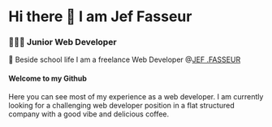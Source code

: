 # Hi there 👋 I am Jef Fasseur


### 👨🏻‍💻 Junior Web Developer 
📸 Beside school life I am a freelance Web Developer @[JEF .FASSEUR](https://jeffasseur.be)

#### Welcome to my Github
Here you can see most of my experience as a web developer. I am currently looking for a challenging web developer position in a flat structured company with a good vibe and delicious coffee.
